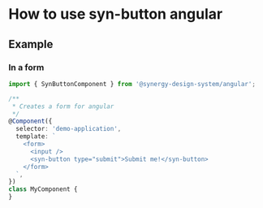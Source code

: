 # How to use syn-button angular

## Example

### In a form

```ts
import { SynButtonComponent } from '@synergy-design-system/angular';

/**
 * Creates a form for angular
 */
@Component({
  selector: 'demo-application',
  template: `
    <form>
      <input />
      <syn-button type="submit">Submit me!</syn-button>
    </form>
  `,
})
class MyComponent {
}
```
